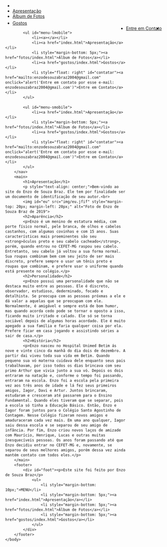 <!DOCTYPE html>
<html lang="pt-BR">
    <head>
        <title>Enzo de Souza Braz - Apresentação</title>
        <meta charset="utf-8">
        <meta name="author" content="Enzo de Souza Braz">
        <link href="css/estilo.css" rel="stylesheet" type="text/css">
        <link href="css/lmobile.css" rel="stylesheet" media="screen and (min-width:736px) and (max-width:876px)" type="text/css">
        <link href="css/smobile.css" rel="stylesheet" media="screen and (min-width:597px) and (max-width:736px)" type="text/css">
        <link href="css/ssmobile.css" rel="stylesheet" media="screen and (min-width:300px) and (max-width:597px)" type="text/css">
    </head>
    <body>
        <nav>
            <ul id="menu-desktop">
                <li><a></a></li>
                <li><a href="index.html">Apresentação</a></li>
                <li style="margin-bottom: 5px;"><a href="fotos/index.html">Álbum de Fotos</a></li>
                <li><a href="gostos/index.html">Gostos</a></li>
                <li style="float: right"><a></a></li>
                <li style="float: right" id="contatar"><a href="mailto:enzodesouzabraz2004@gmail.com" onclick="alert('Entre em contato por esse e-mail: enzodesouzabraz2004@gmail.com')">Entre em Contato</a></li>
            </ul>
            
            <ul id="menu-lmobile">
                <li><a></a></li>
                <li><a href="index.html">Apresentação</a></li>
                <li style="margin-bottom: 5px;"><a href="fotos/index.html">Álbum de Fotos</a></li>
                <li><a href="gostos/index.html">Gostos</a></li>
                <li style="float: right" id="contatar"><a href="mailto:enzodesouzabraz2004@gmail.com" onclick="alert('Entre em contato por esse e-mail: enzodesouzabraz2004@gmail.com')">Entre em Contato</a></li>
            </ul>
            
            <ul id="menu-smobile">
                <li><a href="index.html">Apresentação</a></li>
                <li style="margin-bottom: 5px;"><a href="fotos/index.html">Álbum de Fotos</a></li>
                <li><a href="gostos/index.html">Gostos</a></li>
                <li style="float: right" id="contatar"><a href="mailto:enzodesouzabraz2004@gmail.com" onclick="alert('Entre em contato por esse e-mail: enzodesouzabraz2004@gmail.com')">Entre em Contato</a></li>
            </ul>
        </nav>
        <main>
            <h1>Apresentação</h1>
            <p style="text-align: center;">Bem-vindo ao site do Enzo de Souza Braz. Ele tem por finalidade ser um documento de identificação de seu autor.<br>
            <img id="eu" src="img/eu.jfif" style="margin-top: 20px; margin-left: 20px;" alt="Foto de Enzo de Souza Braz de 2019">
            <h2>Aparência</h2>
            <p>Enzo é um menino de estatura média, com porte físico normal, pele branca, de olhos e cabelos castanhos, com algumas covinhas e com 15 anos. Suas características mais proeminentes são seu <strong>ôculos preto e seu cabelo cacheado</strong>, porém, quando entrou no CEFET-MG raspou seu cabelo. Entretanto, seu cabelo já voltou a sua forma normal. Sua roupas combinam bem com seu jeito de ser mais discreto, prefere sempre o usar um tênis preto e roupas que combinam, e prefere usar o uniforme quando está presente no colégio.</p>
            <h2>Personalidade</h2>
            <p>Enzo possui uma personalidade que não se destaca muito entre as pessoas. Ele é discreto, observador, estudioso, dederminado, focado e detalhista. Se preocupa com as pessoas próxmas a ele e dá valor a aquelas que se preocupam com ele. Normalmente, é amigável e sempre está de bom humor, mas quando acorda cedo pode se tornar o oposto a isso, ficando muito irritado e calado. Ele só se torna sociável depois de algumas horas acordado. Ele é muito apegado a sua família e faria qualquer coisa por ela. Prefere ficar em casa jogando e assistindo séries a sair de casa.</p>
            <h2>História</h2>
            <p>Enzo nasceu no Hospital Unimed Betim ás nove e vinte cinco da manhã do dia dois de dezembro. A partir dai viveu toda sua vida em Betim. Quando pequeno sua vó materna cuidava dele enquanto seus pais trabalhavam, por isso todos os dias brincava com seu primo Arthur que vivia junto a sua vó. Depois os dois entraram na natação e, conforme o tempo foi passando, entraram na escola. Enzo foi a escola pela primeira vez aos três anos de idade e lá fez seus primeiros amigos, Iagor, Davi e Artur. Juntos brincaram, estudaram e cresceram até passarem para o Ensino Fundamental. Quando eles tiveram que se separar, pois a escola só tinha a Educação Básico. Então, Enzo e Iagor foram juntos para o Colégio Santo Agostinho de Contagem. Nesse Colégio fizeram novos amigos e amaduraceram cada vez mais. Em uma ano qualquer, Iagor saiu dessa escola e se separou de seu amigo de infância. Por fim, Enzo criou novos laços de amizade com Maurício, Henrique, Lucas e outras muitas inesquecíveis pessoas. Os anos foram passando até que Enzo decidiu entrar no CEFET-MG e, novamente, se separou de seus melhores amigos, porém dessa vez ainda mantém contato com todos eles.</p>
        </main>
        <footer>
            <div id="foot"><p>Este site foi feito por Enzo de Souza Braz</p>
                <ul>
                    <li style="margin-bottom: 10px;">MENU</li>
                    <li style="margin-bottom: 5px;"><a href="index.html">Apresentação</a></li>
                    <li style="margin-bottom: 5px;"><a href="fotos/index.html">Álbum de Fotos</a></li>
                    <li style="margin-bottom: 5px;"><a href="gostos/index.html">Gostos</a></li>
                </ul>
            </div>
        </footer>
    </body>
</html>
